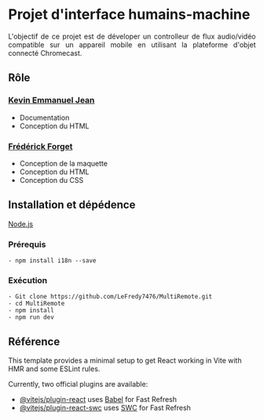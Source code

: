 # Projet d'interface humains-machine
<p align="justify">L'objectif de ce projet est de déveloper un controlleur de flux audio/vidéo compatible sur un appareil mobile en utilisant la plateforme d'objet connecté Chromecast.</p>

## Rôle
### [Kevin Emmanuel Jean](https://github.com/KevinEJean)
  - Documentation
  - Conception du HTML
### [Frédérick Forget](https://github.com/LeFredy7476)
  - Conception de la maquette
  - Conception du HTML
  - Conception du CSS

## Installation et dépédence
[Node.js](https://docs.npmjs.com/downloading-and-installing-node-js-and-npm)
  ### Prérequis
    - npm install i18n --save
  ### Exécution
    - Git clone https://github.com/LeFredy7476/MultiRemote.git
    - cd MultiRemote
    - npm install
    - npm run dev

## Référence


This template provides a minimal setup to get React working in Vite with HMR and some ESLint rules.

Currently, two official plugins are available:

- [@vitejs/plugin-react](https://github.com/vitejs/vite-plugin-react/blob/main/packages/plugin-react/README.md) uses [Babel](https://babeljs.io/) for Fast Refresh
- [@vitejs/plugin-react-swc](https://github.com/vitejs/vite-plugin-react-swc) uses [SWC](https://swc.rs/) for Fast Refresh
